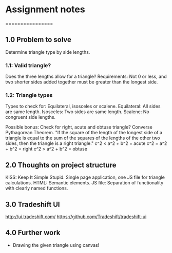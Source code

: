 # Assignment notes
================

## 1.0 Problem to solve

Determine triangle type by side lengths.

### 1.1: Valid triangle?
Does the three lengths allow for a triangle?
Requirements: Not 0 or less, and two shorter sides added together must be
greater than the longest side.

### 1.2: Triangle types
Types to check for: Equilateral, isosceles or scalene.
Equilateral: All sides are same length.
Isosceles: Two sides are same length.
Scalene: No congruent side lengths.

Possible bonus: Check for right, acute and obtuse triangle? Converse Pythagorean
Theorem.
"If the square of the length of the longest side of a triangle is equal to the
sum of the squares of the lengths of the other two sides, then the triangle is
a right triangle."
c^2 < a^2 + b^2 = acute
c^2 = a^2 + b^2 = right
c^2 > a^2 + b^2 = obtuse


## 2.0 Thoughts on project structure

KISS: Keep It Simple Stupid. Single page application, one JS file for triangle
calculations.
HTML: Semantic elements.
JS file: Separation of functionality with clearly named functions.


## 3.0 Tradeshift UI
http://ui.tradeshift.com/
https://github.com/Tradeshift/tradeshift-ui

## 4.0 Further work
- Drawing the given triangle using canvas!
